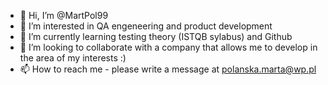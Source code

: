 - 👋 Hi, I’m @MartPol99
- 👀 I’m interested in QA engeneering and product development
- 🌱 I’m currently learning testing theory (ISTQB sylabus) and Github
- 💞️ I’m looking to collaborate with a company that allows me to develop in the area of my interests :)
- 📫 How to reach me - please write  a message at polanska.marta@wp.pl

<!---
MartPol99/MartPol99 is a ✨ special ✨ repository because its `README.md` (this file) appears on your GitHub profile.
You can click the Preview link to take a look at your changes.
--->

